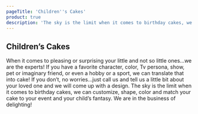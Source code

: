 ```yaml
---
pageTitle: 'Children''s Cakes'
product: true
description: 'The sky is the limit when it comes to birthday cakes, we can customize, shape, color and match your cake to your event and your child’s fantasy.'
---
```


## Children’s Cakes

When it comes to pleasing or surprising your little and not so little ones…we are the experts!
If you have a favorite character, color, Tv persona, show, pet or imaginary friend, or even a
hobby or a sport, we can translate that into cake! If you don’t, no worries…just call us and tell
us a little bit about your loved one and we will come up with a design. The sky is the limit when
it comes to birthday cakes, we can customize, shape, color and match your cake to your event and
your child’s fantasy. We are in the business of delighting!
